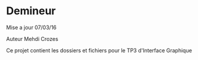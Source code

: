 # Demineur

Mise a jour 07/03/16

Auteur Mehdi Crozes

Ce projet contient les dossiers et fichiers pour le TP3 d'Interface Graphique

